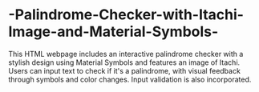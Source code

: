# -Palindrome-Checker-with-Itachi-Image-and-Material-Symbols-
This HTML webpage includes an interactive palindrome checker with a stylish design using Material Symbols and features an image of Itachi. Users can input text to check if it's a palindrome, with visual feedback through symbols and color changes. Input validation is also incorporated.
